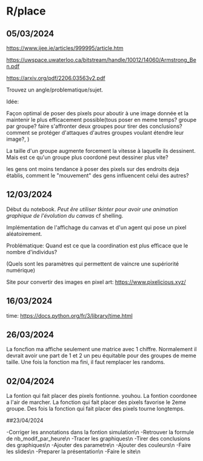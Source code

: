 # R/place

## 05/03/2024

https://www.ijee.ie/articles/999995/article.htm

https://uwspace.uwaterloo.ca/bitstream/handle/10012/14060/Armstrong_Ben.pdf

https://arxiv.org/pdf/2206.03563v2.pdf

Trouvez un angle/problematique/sujet.

Idée:

  Façon optimal de poser des pixels pour aboutir à une image donnée et la maintenir le plus efficacement possible(tous poser en meme temps? groupe par groupe? faire s'affronter deux groupes pour tirer des conclusions? comment se protéger d'attaques d'autres groupes voulant étendre leur image?, ) 
  
 La taille d'un groupe augmente forcement la vitesse à laquelle ils dessinent. Mais est ce qu'un groupe plus coordoné peut dessiner plus vite?
 
 les gens ont moins tendance à poser des pixels sur des endroits deja établis, comment le "mouvement" des gens influencent celui des autres?

## 12/03/2024

Début du notebook. *Peut êre utiliser tkinter pour avoir une animation graphique de l'évolution du canvas* cf shelling.

Implémentation de l'affichage du canvas et d'un agent qui pose un pixel aléatoirement.

Problématique: Quand est ce que la coordination est plus efficace que le nombre d'individus?

(Quels sont les paramètres qui permettent de vaincre une supériorité numérique)
 
Site pour convertir des images en pixel art: https://www.pixelicious.xyz/

## 16/03/2024

time: https://docs.python.org/fr/3/library/time.html

## 26/03/2024

La foncfion ma affiche seulement une matrice avec 1 chiffre. Normalement il devrait avoir une part de 1 et 2 un peu équitable pour des groupes de meme taille.
Une fois la fonction ma fini, il faut remplacer les randoms.

## 02/04/2024

La fontion qui fait placer des pixels fontionne. youhou. La fontion coordonee a l'air de marcher. La fonction qui fait placer des pixels favorise le 2eme groupe. Des fois
la fonction qui fait placer des pixels tourne longtemps.

##23/04/2024

-Corriger les annotations dans la fontion simulation\n
-Retrouver la formule de nb_modif_par_heure\n
-Tracer les graphiques\n
-Tirer des conclusions des graphiques\n
-Ajouter des parametre\n
-Ajouter des couleurs\n
-Faire les slides\n
-Preparer la présentation\n
-Faire le site\n

 
